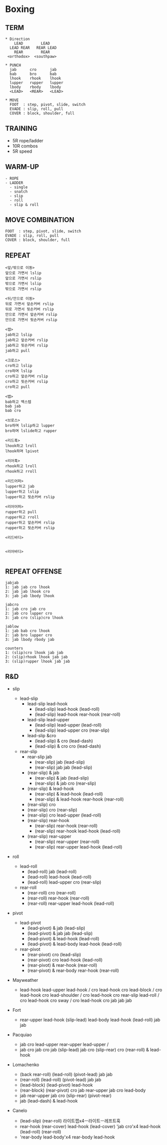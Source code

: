 # Boxing

## TERM
```
* Direction
    LEAD        LEAD
  LEAD REAR   REAR LEAD
    REAR        REAR
 <orthodox>  <southpaw>
  
* PUNCH
  jab      cro      jab
  bab      bro      bab
  lhook    rhook    lhook
  lupper   rupper   lupper
  lbody    rbody    lbody
  <LEAD>   <REAR>   <LEAD>
  
* MOVE
  FOOT  : step, pivot, slide, switch
  EVADE : slip, roll, pull
  COVER : block, shoulder, full
```

## TRAINING
* 5R rope/ladder
* 10R combos
* 5R speed

## WARM-UP
```
- ROPE
- LADDER
  - single
  - snatch
  - slip
  - roll
  - slip & roll
```

## MOVE COMBINATION
```
FOOT  : step, pivot, slide, switch
EVADE : slip, roll, pull
COVER : block, shoulder, full
```

## REPEAT
```
<앞/밖으로 이동>
앞으로 가면서 lslip
앞으로 가면서 rslip
밖으로 가면서 lslip
밖으로 가면서 rslip

<뒤/안으로 이동>
뒤로 가면서 앞손커버 rslip
뒤로 가면서 뒷손커버 rslip
안으로 가면서 앞손커버 rslip
안으로 가면서 뒷손커버 rslip

<잽>
jab하고 lslip
jab하고 앞손커버 rslip
jab하고 뒷손커버 rslip
jab하고 pull

<크로스>
cro하고 lslip
cro하며 lslip
cro하고 앞손커버 rslip
cro하고 뒷손커버 rslip
cro하고 pull

<뱁>
bab하고 백스텝
bab jab
bab cro

<브로스>
bro하며 lslip하고 lupper
bro하며 lslide하고 rupper

<리드훅>
lhook하고 lroll
lhook하며 lpivot

<리어훅>
rhook하고 lroll
rhook하고 rroll

<리드어퍼>
lupper하고 jab
lupper하고 lslip
lupper하고 뒷손커버 rslip

<리어어퍼>
rupper하고 pull
rupper하고 rroll
rupper하고 앞손커버 rslip
rupper하고 뒷손커버 rslip

<리드바디>


<리어바디>


```

## REPEAT OFFENSE
```
jabjab
1: jab jab cro lhook
2: jab jab lhook cro
3: jab jab lbody lhook

jabcro 
1: jab cro jab cro
2: jab cro lupper cro
3: jab cro (slip)cro lhook

jablow
1: jab bab cro lhook
2: jab bro lupper cro
3: jab lbody rbody jab

counters
1: (slip)cro lhook jab jab
2: (slip)rhook lhook jab jab 
3: (slip)rupper lhook jab jab
```

## R&D
* slip
  * lead-slip
    * lead-slip lead-hook
      *	(lead-slip) lead-hook (lead-roll)
      * (lead-slip) lead-hook rear-hook (rear-roll)
    * lead-slip lead-upper
      *	(lead-slip) lead-upper (lead-roll)
      * (lead-slip) lead-upper cro (rear-slip)
    * lead-slip &cro
      *	(lead-slip) & cro (lead-dash)
      *	(lead-slip) & cro cro (lead-dash)
  * rear-slip
    * rear-slip jab
      *	(rear-slip) jab (lead-slip)
      * (rear-slip) jab jab (lead-slip)
    * (rear-slip) & jab
      * (rear-slip) & jab (lead-slip)
      *	(rear-slip) & jab cro (rear-slip)
    * (rear-slip) & lead-hook
      * (rear-slip) & lead-hook (lead-roll)
      * (rear-slip) & lead-hook rear-hook (rear-roll)
    *	(rear-slip) cro
      * (rear-slip) cro (rear-slip)
      * (rear-slip) cro lead-upper (lead-roll)
    * (rear-slip) rear-hook
      * (rear-slip) rear-hook (rear-roll)
      * (rear-slip) rear-hook lead-hook (lead-roll)
    * (rear-slip) rear-upper
      * (rear-slip) rear-upper (rear-roll)
      * (rear-slip) rear-upper lead-hook (lead-roll)

 * roll
   * lead-roll
     * (lead-roll) jab (lead-roll)
     * (lead-roll) lead-hook (lead-roll)
     * (lead-roll) lead-upper cro (rear-slip)
   * rear-roll
     * (rear-roll) cro (rear-roll)
     * (rear-roll) rear-hook (rear-roll)
     * (rear-roll) rear-upper lead-hook (lead-roll)
     
 * pivot
   * lead-pivot
     * (lead-pivot) & jab (lead-slip)
     * (lead-pivot) & jab jab (lead-slip)
     * (lead-pivot) & lead-hook (lead-roll)
     * (lead-pivot) & lead-body lead-hook (lead-roll)
   * rear-pivot
     * (rear-pivot) cro (lead-slip)
     * (rear-pivot) cro lead-hook (lead-roll)
     * (rear-pivot) & rear-hook (rear-roll)
     * (rear-pivot) & rear-body rear-hook (rear-roll)
  

  
 * Mayweather
   * lead-hook lead-upper lead-hook / cro lead-hook cro lead-block / cro lead-hook cro lead-shoulder / cro lead-hook cro
   rear-slip lead-roll / cro lead-hook cro sway / cro lead-hook cro jab jab jab

 * Fort
   * rear-upper lead-hook (slip-lead) lead-body lead-hook (lead-roll) jab jab

 * Pacquiao
   * jab cro lead-upper rear-upper lead-upper /
   * jab cro jab cro jab (slip-lead) jab cro (slip-rear) cro (rear-roll) & lead-hook

 * Lomachenko
   * (back rear-roll) (lead-roll) (pivot-lead) jab jab
   * (rear-roll) (lead-roll) (pivot-lead) jab jab
   * (lead-block) (lead-pivot) lead-hook
   * (rear-block) (rear-pivot) cro jab rear-upper jab cro lead-body
   * jab rear-upper jab cro (slip-rear) (pivot-rear)
   * jab (lead-dash) & lead-hook
   
 * Canelo
   * (lead-slip) (rear-roll) 라이트잽x4ㅡ라이트ㅡ레프트훅
   * rear-hook (rear-cover) lead-hook (lead-cover) 'jab cro'x4 lead-hook (lead-roll) (rear-roll)
   * 'rear-body lead-body'x4 rear-body lead-hook
